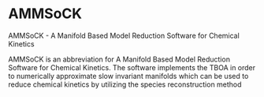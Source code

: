 # AMMSoCK
AMMSoCK - A Manifold Based Model Reduction Software for Chemical Kinetics

AMMSoCK is an abbreviation for A Manifold Based Model Reduction Software
for Chemical Kinetics. The software implements the TBOA in order
to numerically approximate slow invariant manifolds which can be used
to reduce chemical kinetics by utilizing the species reconstruction method
